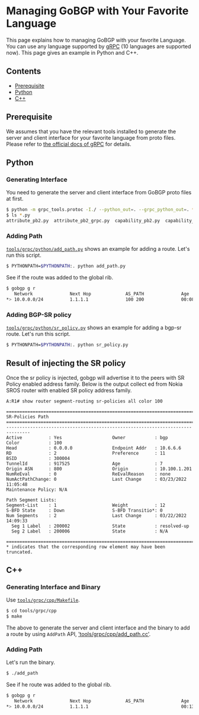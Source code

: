 # Managing GoBGP with Your Favorite Language

This page explains how to managing GoBGP with your favorite Language. You can use any language supported by [gRPC](http://www.grpc.io/) (10 languages are supported now). This page gives an example in Python and C++.

## Contents

- [Prerequisite](#prerequisite)
- [Python](#python)
- [C++](#c)

## Prerequisite

We assumes that you have the relevant tools installed to generate the server and client interface for your favorite language from proto files. Please refer to [the official docs of gRPC](http://www.grpc.io/docs/) for details.

## Python

### Generating Interface

You need to generate the server and client interface from GoBGP proto files at first.

```bash
$ python -m grpc_tools.protoc -I./ --python_out=. --grpc_python_out=. *.proto
$ ls *.py
attribute_pb2.py  attribute_pb2_grpc.py  capability_pb2.py  capability_pb2_grpc.py  gobgp_pb2.py  gobgp_pb2_grpc.py
```

### Adding Path

[`tools/grpc/python/add_path.py`](https://github.com/osrg/gobgp/blob/master/tools/grpc/python/add_path.py)
shows an example for adding a route.
Let's run this script.

```bash
$ PYTHONPATH=$PYTHONPATH:. python add_path.py
```

See if the route was added to the global rib.

```bash
$ gobgp g r
   Network              Next Hop             AS_PATH              Age        Attrs
*> 10.0.0.0/24          1.1.1.1              100 200              00:08:02   [{Origin: ?}]
```

### Adding BGP-SR policy

[`tools/grpc/python/sr_policy.py`](https://github.com/osrg/gobgp/blob/master/tools/grpc/python/sr_policy.py)
shows an example for adding a bgp-sr route.
Let's run this script.

```bash
$ PYTHONPATH=$PYTHONPATH:. python sr_policy.py
```

## Result of injecting the SR policy

Once the sr policy is injected, gobgp will advertise it to the peers with SR Policy enabled address family. Below is the output collect
ed from Nokia SROS router with enabled SR policy address family.

```log
A:R1# show router segment-routing sr-policies all color 100

===============================================================================
SR-Policies Path
===============================================================================
-------------------------------------------------------------------------------
Active          : Yes                   Owner           : bgp
Color           : 100
Head            : 0.0.0.0               Endpoint Addr   : 10.6.6.6
RD              : 2                     Preference      : 11
BSID            : 300004
TunnelId        : 917525                Age             : 7
Origin ASN      : 800                   Origin          : 10.100.1.201
NumReEval       : 0                     ReEvalReason    : none
NumActPathChange: 0                     Last Change     : 03/23/2022 11:05:48
Maintenance Policy: N/A

Path Segment Lists:
Segment-List    : 1                     Weight          : 12
S-BFD State     : Down                  S-BFD Transitio*: 0
Num Segments    : 2                     Last Change     : 03/22/2022 14:09:33
  Seg 1 Label   : 200002                State           : resolved-up
  Seg 2 Label   : 200006                State           : N/A

===============================================================================
* indicates that the corresponding row element may have been truncated.
```

## C++

### Generating Interface and Binary

Use [`tools/grpc/cpp/Makefile`](https://github.com/osrg/gobgp/blob/master/tools/grpc/cpp/Makefile).

```bash
$ cd tools/grpc/cpp
$ make
 ```

The above to generate the server and client interface and the binary to add a route by using `AddPath` API, ['tools/grpc/cpp/add_path.cc'](https://github.com/osrg/gobgp/blob/master/tools/grpc/cpp/add_path.cc).

### Adding Path

Let's run the binary.

```bash
$ ./add_path
```

See if he route was added to the global rib.

```bash
$ gobgp g r
   Network              Next Hop             AS_PATH              Age        Attrs
*> 10.0.0.0/24          1.1.1.1                                   00:13:26   [{Origin: i} {Communities: 0:100}]
```
